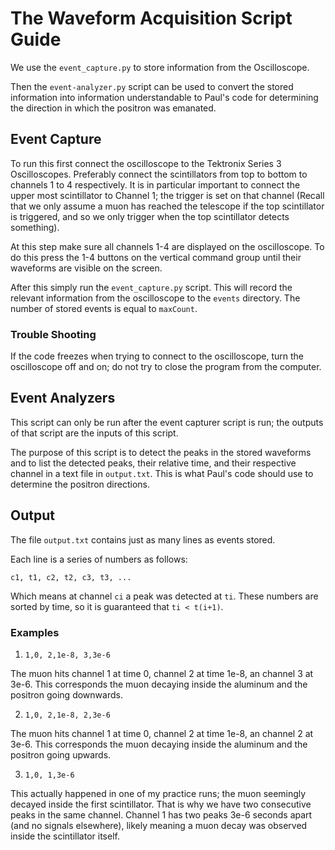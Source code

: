 # The Waveform Acquisition Script Guide

We use the `event_capture.py` to store information from the Oscilloscope.

Then the `event-analyzer.py` script can be used to convert the stored information into information understandable to Paul's code for determining the direction in which the positron was emanated.

## Event Capture

To run this first connect the oscilloscope to the Tektronix Series 3 Oscilloscopes. Preferably connect the scintillators from top to bottom to channels 1 to 4 respectively. It is in particular important to connect the upper most scintillator to Channel 1; the trigger is set on that channel (Recall that we only assume a muon has reached the telescope if the top scintillator is triggered, and so we only trigger when the top scintillator detects something).

At this step make sure all channels 1-4 are displayed on the oscilloscope. To do this press the 1-4 buttons on the vertical command group until their waveforms are visible on the screen.

After this simply run the `event_capture.py` script. This will record the relevant information from the oscilloscope to the `events` directory. The number of stored events is equal to `maxCount`.

### Trouble Shooting

If the code freezes when trying to connect to the oscilloscope, turn the oscilloscope off and on; do not try to close the program from the computer.

## Event Analyzers

This script can only be run after the event capturer script is run; the outputs of that script are the inputs of this script.

The purpose of this script is to detect the peaks in the stored waveforms and to list the detected peaks, their relative time, and their respective channel in a text file in `output.txt`. This is what Paul's code should use to determine the positron directions.

## Output

The file `output.txt` contains just as many lines as events stored.

Each line is a series of numbers as follows:

```
c1, t1, c2, t2, c3, t3, ...
```

Which means at channel `ci` a peak was detected at `ti`. These numbers are sorted by time, so it is guaranteed that `ti < t(i+1)`.

### Examples

1. `1,0, 2,1e-8, 3,3e-6`

The muon hits channel 1 at time 0, channel 2 at time 1e-8, an channel 3 at 3e-6. This corresponds the muon decaying inside the aluminum and the positron going downwards.

2. `1,0, 2,1e-8, 2,3e-6`

The muon hits channel 1 at time 0, channel 2 at time 1e-8, an channel 2 at 3e-6. This corresponds the muon decaying inside the aluminum and the positron going upwards.

3. `1,0, 1,3e-6`

This actually happened in one of my practice runs; the muon seemingly decayed inside the first scintillator. That is why we have two consecutive peaks in the same channel. Channel 1 has two peaks 3e-6 seconds apart (and no signals elsewhere), likely meaning a muon decay was observed inside the scintillator itself.
